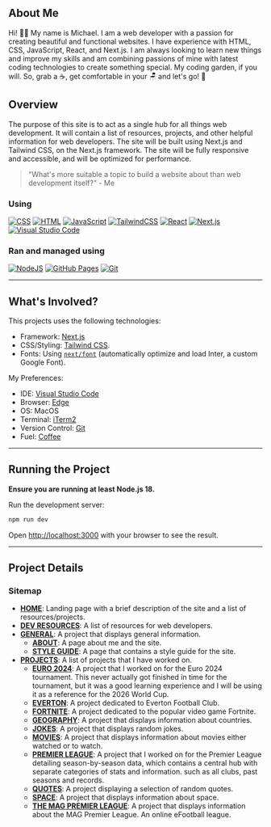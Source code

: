 ## About Me

  Hi! 👋🏻 My name is Michael. I am a web developer with a passion for creating beautiful and functional websites. I have experience with HTML, CSS, JavaScript, React, and Next.js. I am always looking to learn new things and improve my skills and am combining passions of mine with latest coding technologies to create something special. My coding garden, if you will. So, grab a ☕, get comfortable in your 🪑 and let's go! 🚀

## Overview

  The purpose of this site is to act as a single hub for all things web development. It will contain a list of resources, projects, and other helpful information for web developers. The site will be built using Next.js and Tailwind CSS, on the Next.js framework. The site will be fully responsive and accessible, and will be optimized for performance.

  > "What's more suitable a topic to build a website about than web development itself?" - Me

### Using
  [![CSS](https://img.shields.io/badge/CSS-1572B6?logo=css3&logoColor=fff)](#) [![HTML](https://img.shields.io/badge/HTML-%23E34F26.svg?logo=html5&logoColor=white)](#) [![JavaScript](https://img.shields.io/badge/JavaScript-F7DF1E?logo=javascript&logoColor=000)](#) 	[![TailwindCSS](https://img.shields.io/badge/Tailwind%20CSS-%2338B2AC.svg?logo=tailwind-css&logoColor=white)](#) [![React](https://img.shields.io/badge/React-%2320232a.svg?logo=react&logoColor=%2361DAFB)](#) [![Next.js](https://img.shields.io/badge/Next.js-black?logo=next.js&logoColor=white)](#) [![Visual Studio Code](https://custom-icon-badges.demolab.com/badge/Visual%20Studio%20Code-0078d7.svg?logo=vsc&logoColor=white)](#)

### Ran and managed using
  [![NodeJS](https://img.shields.io/badge/Node.js-6DA55F?logo=node.js&logoColor=white)](#) [![GitHub Pages](https://img.shields.io/badge/GitHub%20Pages-121013?logo=github&logoColor=white)](#) [![Git](https://img.shields.io/badge/Git-F05032?logo=git&logoColor=fff)](#)

---

## What's Involved?

This projects uses the following technologies:

  - Framework: [Next.js](https://nextjs.org/)
  - CSS/Styling: [Tailwind CSS](https://tailwindcss.com/).
  - Fonts: Using [`next/font`](https://nextjs.org/docs/basic-features/font-optimization) (automatically optimize and load Inter, a custom Google Font).

My Preferences:

  - IDE: [Visual Studio Code](https://code.visualstudio.com/)
  - Browser: [Edge](https://www.microsoft.com/en-us/edge)
  - OS: MacOS
  - Terminal: [iTerm2](https://iterm2.com/)
  - Version Control: [Git](https://git-scm.com/)
  - Fuel: [Coffee](caffenero.com)

---

## Running the Project

**Ensure you are running at least Node.js 18.**


Run the development server:

```bash
npm run dev
```

Open [http://localhost:3000](http://localhost:3000) with your browser to see the result.

---

## Project Details

### Sitemap

+ **[HOME](https://michaelgainford.dev/)**: Landing page with a brief description of the site and a list of resources/projects.
+ **[DEV RESOURCES](https://michaelgainford.dev/web-development/dev-resources)**: A list of resources for web developers.
+ **[GENERAL](https://michaelgainford.dev/general)**: A project that displays general information.
  + **[ABOUT](https://michaelgainford.dev/general/about)**: A page about me and the site.
  + **[STYLE GUIDE](https://michaelgainford.dev/general/site-style-guide)**: A page that contains a style guide for the site.
+ **[PROJECTS]((https://michaelgainford.dev/projects))**: A list of projects that I have worked on.
  - **[EURO 2024]((https://michaelgainford.dev/projects/football/competitions/euro-2024))**: A project that I worked on for the Euro 2024 tournament. This never actually got finished in time for the tournament, but it was a good learning experience and I will be using it as a reference for the 2026 World Cup.
  - **[EVERTON](https://michaelgainford.dev/projects/football/everton)**: A project dedicated to Everton Football Club.
  - **[FORTNITE](https://michaelgainford.dev/projects/gaming/fortnite)**: A project dedicated to the popular video game Fortnite.
  - **[GEOGRAPHY](https://michaelgainford.dev/projects/the-world)**: A project that displays information about countries.
  - **[JOKES](https://michaelgainford.dev/projects/jokes)**: A project that displays random jokes.
  - **[MOVIES](https://michaelgainford.dev/projects/movies-database)**: A project that displays information about movies either watched or to watch.
  - **[PREMIER LEAGUE](https://michaelgainford.dev/projects/football/competitions/english-premier-league)**: A project that I worked on for the Premier League detailing season-by-season data, which contains a central hub with separate categories of stats and information. such as all clubs, past seasons and records.
  - **[QUOTES](https://michaelgainford.dev/projects/quotes)**: A project displaying a selection of random quotes.
  - **[SPACE](https://michaelgainford.dev/projects/space)**: A project that displays information about space.
  - **[THE MAG PREMIER LEAGUE](https://michaelgainford.dev/projects/gaming/the-mag-premier-league)**: A project that displays information about the MAG Premier League. An online eFootball league.
